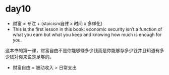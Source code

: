 # day10

- 财富 = 专注 + (stoicism自律 x 时间 x 多样化)
- This is the first lesson in this book: economic security isn’t a function of what you earn but what you keep and knowing how much is enough for you.

这本书的第一课，财富自由不是你能够赚多少钱而是你能够存多少钱并且知道有多少钱对你来说是足够的。

- 财富自由 = 被动收入 > 日常支出


